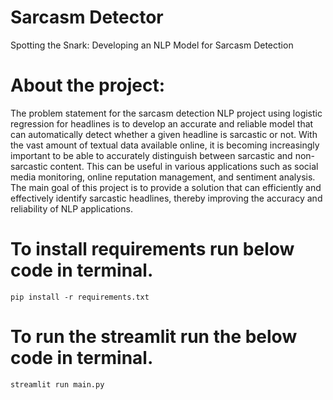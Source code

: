 # Sarcasm Detector
 Spotting the Snark: Developing an NLP Model for Sarcasm Detection
 
 # About the project:
The problem statement for the sarcasm detection NLP project using logistic regression for headlines is to develop an accurate and reliable model that can automatically detect whether a given headline is sarcastic or not. With the vast amount of textual data available online, it is becoming increasingly important to be able to accurately distinguish between sarcastic and non-sarcastic content. This can be useful in various applications such as social media monitoring, online reputation management, and sentiment analysis. The main goal of this project is to provide a solution that can efficiently and effectively identify sarcastic headlines, thereby improving the accuracy and reliability of NLP applications.

# To install requirements run below code in terminal.
`pip install -r requirements.txt`

# To run the streamlit run the below code in terminal.
`streamlit run main.py`
